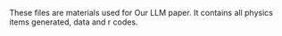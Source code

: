 These files are materials used for Our LLM paper. It contains all physics items generated, data and r codes.
